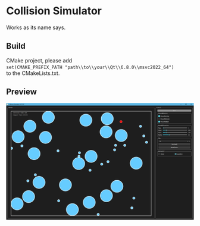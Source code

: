 # Collision Simulator
Works as its name says.

## Build
CMake project, please add   
`set(CMAKE_PREFIX_PATH "path\\to\\your\\Qt\\6.8.0\\msvc2022_64")`  
to the CMakeLists.txt.

## Preview
![preview](./preview.png)
